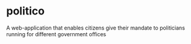 # politico
A web-application that enables citizens give their mandate to politicians running for different government offices
